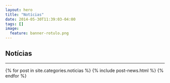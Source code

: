 ```yaml
---
layout: hero
title: "Notícias"
date: 2014-05-30T11:39:03-04:00
tags: []
image:
  feature: banner-rotulo.png
---
```

<article>
  <div class="page-title">
    <h1>Notícias</h1>
    <hr />
  </div>
  <div class="tiles">
    {% for post in site.categories.noticias %}
      {% include post-news.html %}
    {% endfor %}
  </div>
</article>